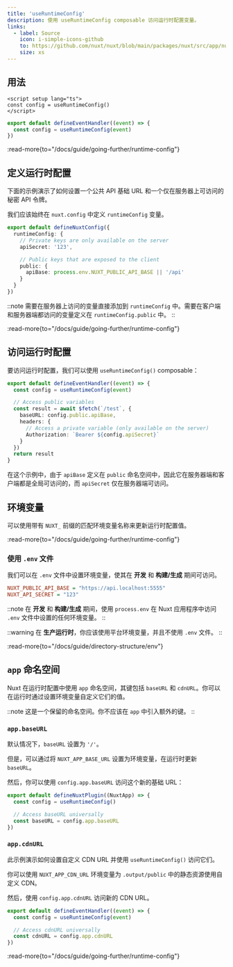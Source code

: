 ```yaml
---
title: 'useRuntimeConfig'
description: 使用 useRuntimeConfig composable 访问运行时配置变量。
links:
  - label: Source
    icon: i-simple-icons-github
    to: https://github.com/nuxt/nuxt/blob/main/packages/nuxt/src/app/nuxt.ts
    size: xs
---
```


## 用法

```vue [app.vue]
<script setup lang="ts">
const config = useRuntimeConfig()
</script>
```

```ts [server/api/foo.ts]
export default defineEventHandler((event) => {
  const config = useRuntimeConfig(event)
})
```

:read-more{to="/docs/guide/going-further/runtime-config"}

## 定义运行时配置

下面的示例演示了如何设置一个公共 API 基础 URL 和一个仅在服务器上可访问的秘密 API 令牌。

我们应该始终在 `nuxt.config` 中定义 `runtimeConfig` 变量。

```ts [nuxt.config.ts]
export default defineNuxtConfig({
  runtimeConfig: {
    // Private keys are only available on the server
    apiSecret: '123',

    // Public keys that are exposed to the client
    public: {
      apiBase: process.env.NUXT_PUBLIC_API_BASE || '/api'
    }
  }
})
```

::note
需要在服务器上访问的变量直接添加到 `runtimeConfig` 中。需要在客户端和服务器端都访问的变量定义在 `runtimeConfig.public` 中。
::

:read-more{to="/docs/guide/going-further/runtime-config"}

## 访问运行时配置

要访问运行时配置，我们可以使用 `useRuntimeConfig()` composable：

```ts [server/api/test.ts]
export default defineEventHandler((event) => {
  const config = useRuntimeConfig(event)

  // Access public variables
  const result = await $fetch(`/test`, {
    baseURL: config.public.apiBase,
    headers: {
      // Access a private variable (only available on the server)
      Authorization: `Bearer ${config.apiSecret}`
    }
  })
  return result
}
```

在这个示例中，由于 `apiBase` 定义在 `public` 命名空间中，因此它在服务器端和客户端都是全局可访问的，而 `apiSecret` 仅在服务器端可访问。

## 环境变量

可以使用带有 `NUXT_` 前缀的匹配环境变量名称来更新运行时配置值。

:read-more{to="/docs/guide/going-further/runtime-config"}

### 使用 `.env` 文件

我们可以在 `.env` 文件中设置环境变量，使其在 **开发** 和 **构建/生成** 期间可访问。

```ini [.env]
NUXT_PUBLIC_API_BASE = "https://api.localhost:5555"
NUXT_API_SECRET = "123"
```

::note
在 **开发** 和 **构建/生成** 期间，使用 `process.env` 在 Nuxt 应用程序中访问 `.env` 文件中设置的任何环境变量。
::

::warning
在 **生产运行时**，你应该使用平台环境变量，并且不使用 `.env` 文件。
::

:read-more{to="/docs/guide/directory-structure/env"}

## `app` 命名空间

Nuxt 在运行时配置中使用 `app` 命名空间，其键包括 `baseURL` 和 `cdnURL`。你可以在运行时通过设置环境变量自定义它们的值。

::note
这是一个保留的命名空间。你不应该在 `app` 中引入额外的键。
::

### `app.baseURL`

默认情况下，`baseURL` 设置为 `'/'`。

但是，可以通过将 `NUXT_APP_BASE_URL` 设置为环境变量，在运行时更新 `baseURL`。

然后，你可以使用 `config.app.baseURL` 访问这个新的基础 URL：

```ts [/plugins/my-plugin.ts]
export default defineNuxtPlugin((NuxtApp) => {
  const config = useRuntimeConfig()

  // Access baseURL universally
  const baseURL = config.app.baseURL
})
```

### `app.cdnURL`

此示例演示如何设置自定义 CDN URL 并使用 `useRuntimeConfig()` 访问它们。

你可以使用 `NUXT_APP_CDN_URL` 环境变量为 `.output/public` 中的静态资源使用自定义 CDN。

然后，使用 `config.app.cdnURL` 访问新的 CDN URL。

```ts [server/api/foo.ts]
export default defineEventHandler((event) => {
  const config = useRuntimeConfig(event)

  // Access cdnURL universally
  const cdnURL = config.app.cdnURL
})
```

:read-more{to="/docs/guide/going-further/runtime-config"}
